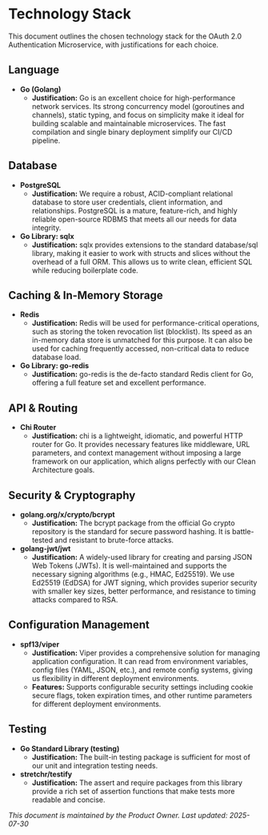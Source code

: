 # **Technology Stack**

This document outlines the chosen technology stack for the OAuth 2.0 Authentication Microservice, with justifications for each choice.

## **Language**

* **Go (Golang)**  
  * **Justification:** Go is an excellent choice for high-performance network services. Its strong concurrency model (goroutines and channels), static typing, and focus on simplicity make it ideal for building scalable and maintainable microservices. The fast compilation and single binary deployment simplify our CI/CD pipeline.

## **Database**

* **PostgreSQL**  
  * **Justification:** We require a robust, ACID-compliant relational database to store user credentials, client information, and relationships. PostgreSQL is a mature, feature-rich, and highly reliable open-source RDBMS that meets all our needs for data integrity.  
* **Go Library: sqlx**  
  * **Justification:** sqlx provides extensions to the standard database/sql library, making it easier to work with structs and slices without the overhead of a full ORM. This allows us to write clean, efficient SQL while reducing boilerplate code.

## **Caching & In-Memory Storage**

* **Redis**  
  * **Justification:** Redis will be used for performance-critical operations, such as storing the token revocation list (blocklist). Its speed as an in-memory data store is unmatched for this purpose. It can also be used for caching frequently accessed, non-critical data to reduce database load.  
* **Go Library: go-redis**  
  * **Justification:** go-redis is the de-facto standard Redis client for Go, offering a full feature set and excellent performance.

## **API & Routing**

* **Chi Router**  
  * **Justification:** chi is a lightweight, idiomatic, and powerful HTTP router for Go. It provides necessary features like middleware, URL parameters, and context management without imposing a large framework on our application, which aligns perfectly with our Clean Architecture goals.

## **Security & Cryptography**

* **golang.org/x/crypto/bcrypt**  
  * **Justification:** The bcrypt package from the official Go crypto repository is the standard for secure password hashing. It is battle-tested and resistant to brute-force attacks.  
* **golang-jwt/jwt**  
  * **Justification:** A widely-used library for creating and parsing JSON Web Tokens (JWTs). It is well-maintained and supports the necessary signing algorithms (e.g., HMAC, Ed25519). We use Ed25519 (EdDSA) for JWT signing, which provides superior security with smaller key sizes, better performance, and resistance to timing attacks compared to RSA.

## **Configuration Management**

* **spf13/viper**  
  * **Justification:** Viper provides a comprehensive solution for managing application configuration. It can read from environment variables, config files (YAML, JSON, etc.), and remote config systems, giving us flexibility in different deployment environments.  
  * **Features:** Supports configurable security settings including cookie secure flags, token expiration times, and other runtime parameters for different deployment environments.

## **Testing**

* **Go Standard Library (testing)**  
  * **Justification:** The built-in testing package is sufficient for most of our unit and integration testing needs.  
* **stretchr/testify**  
  * **Justification:** The assert and require packages from this library provide a rich set of assertion functions that make tests more readable and concise.

*This document is maintained by the Product Owner. Last updated: 2025-07-30*